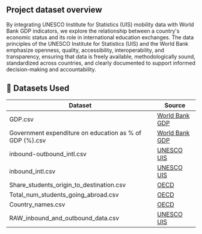 ## Project dataset overview
By integrating UNESCO Institute for Statistics (UIS) mobility data with World Bank GDP indicators, we explore the relationship between a country's economic status and its role in international education exchanges. The data principles of the UNESCO Institute for Statistics (UIS) and the World Bank emphasize openness, quality, accessibility, interoperability, and transparency, ensuring that data is freely available, methodologically sound, standardized across countries, and clearly documented to support informed decision-making and accountability.


## 📁 Datasets Used

| Dataset | Source |
|--------|--------|
| GDP.csv | [World Bank GDP](https://data.worldbank.org/indicator/NY.GDP.MKTP.CD) |
| Government expenditure on education as % of GDP (%).csv | [World Bank GDP](https://data.worldbank.org/indicator/NY.GDP.MKTP.CD) |
| inbound-outbound_intl.csv | [UNESCO UIS](https://uis.unesco.org/) |
| inbound_intl.csv | [UNESCO UIS](https://uis.unesco.org/) |
| Share_students_origin_to_destination.csv | [OECD](https://data-explorer.oecd.org) |
| Total_num_students_going_abroad.csv | [OECD](https://data-explorer.oecd.org) |
| Country_names.csv | [OECD](https://data-explorer.oecd.org) |
| RAW_inbound_and_outbound_data.csv | [UNESCO UIS](https://uis.unesco.org/)  |

